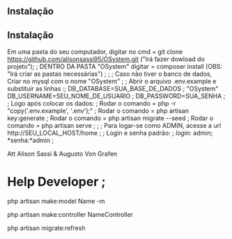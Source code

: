 
## Instalação

## Instalação

Em uma pasta do seu computador, digitar no cmd =  git clone https://github.com/alisonsassi95/OSystem.git ("Irá fazer dowload do projeto");
; 
DENTRO DA PASTA "OSystem" digitar = composer install (OBS: "Irá criar as pastas necessárias") ;
;
;
Caso não tiver o banco de dados, Criar no mysql com o nome "OSystem" ;
;
Abrir o arquivo .env.example e substituir as linhas :;
DB_DATABASE=SUA_BASE_DE_DADOS ; "OSystem"
DB_USERNAME=SEU_NOME_DE_USUARIO ;
DB_PASSWORD=SUA_SENHA ;
;
Logo após colocar os dados: ;
Rodar o comando = php -r "copy('.env.example', '.env');" ;
Rodar o comando = php artisan key:generate ;
Rodar o comando = php artisan migrate --seed ;
Rodar o comando = php artisan serve ;
;
;
Para logar-se como ADMIN, acesse a url http://SEU_LOCAL_HOST/home ;
; 
Login e senha padrão: ;
*login:* admin;
*senha:*admin ;

Att
Alison Sassi & Augusto Von Grafen



# Help Developer ;


php artisan make:model Name -m

php artisan make:controller NameController

php artisan migrate:refresh